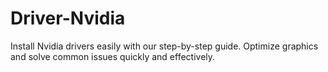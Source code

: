 # Driver-Nvidia
Install Nvidia drivers easily with our step-by-step guide. Optimize graphics and solve common issues quickly and effectively.
